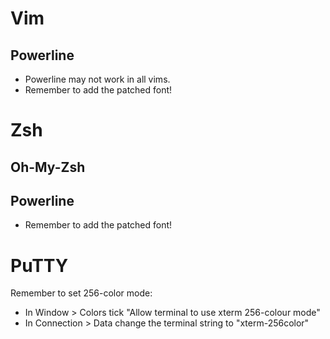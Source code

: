 
# Vim

## Powerline

* Powerline may not work in all vims.
* Remember to add the patched font!

# Zsh

## Oh-My-Zsh

## Powerline

* Remember to add the patched font!

# PuTTY

Remember to set 256-color mode:

* In Window > Colors tick "Allow terminal to use xterm 256-colour mode"
* In Connection > Data change the terminal string to "xterm-256color"
